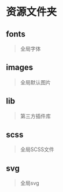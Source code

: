 # 资源文件夹

## fonts

> 全局字体

## images

> 全局默认图片

## lib

> 第三方插件库

## scss

> 全局SCSS文件

## svg

> 全局svg
